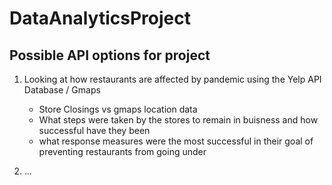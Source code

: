 # DataAnalyticsProject

## Possible API options for project

1. Looking at how restaurants are affected by pandemic using the Yelp API Database / Gmaps 
    * Store Closings vs gmaps location data
    * What steps were taken by the stores to remain in buisness and how successful have they been
    * what response measures were the most successful in their goal of preventing restaurants from going under
    
2. ...
